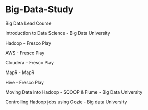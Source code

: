 # Big-Data-Study
Big Data Lead Course

Introduction to Data Science - Big Data University

Hadoop - Fresco Play

AWS - Fresco Play

Cloudera - Fresco Play

MapR - MapR

Hive - Fresco Play

Moving Data into Hadoop - SQOOP & Flume - Big Data University

Controlling Hadoop jobs using Oozie - Big data University
